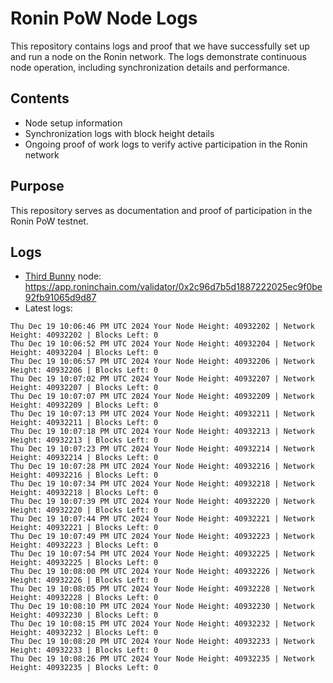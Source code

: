 # Ronin PoW Node Logs

This repository contains logs and proof that we have successfully set up and run a node on the Ronin network. The logs demonstrate continuous node operation, including synchronization details and performance.

## Contents

- Node setup information
- Synchronization logs with block height details
- Ongoing proof of work logs to verify active participation in the Ronin network

## Purpose

This repository serves as documentation and proof of participation in the Ronin PoW testnet.

## Logs

- [Third Bunny](https://thirdbunny.xyz/) node: https://app.roninchain.com/validator/0x2c96d7b5d1887222025ec9f0be92fb91065d9d87
- Latest logs:
```
Thu Dec 19 10:06:46 PM UTC 2024 Your Node Height: 40932202 | Network Height: 40932202 | Blocks Left: 0
Thu Dec 19 10:06:52 PM UTC 2024 Your Node Height: 40932204 | Network Height: 40932204 | Blocks Left: 0
Thu Dec 19 10:06:57 PM UTC 2024 Your Node Height: 40932206 | Network Height: 40932206 | Blocks Left: 0
Thu Dec 19 10:07:02 PM UTC 2024 Your Node Height: 40932207 | Network Height: 40932207 | Blocks Left: 0
Thu Dec 19 10:07:07 PM UTC 2024 Your Node Height: 40932209 | Network Height: 40932209 | Blocks Left: 0
Thu Dec 19 10:07:13 PM UTC 2024 Your Node Height: 40932211 | Network Height: 40932211 | Blocks Left: 0
Thu Dec 19 10:07:18 PM UTC 2024 Your Node Height: 40932213 | Network Height: 40932213 | Blocks Left: 0
Thu Dec 19 10:07:23 PM UTC 2024 Your Node Height: 40932214 | Network Height: 40932214 | Blocks Left: 0
Thu Dec 19 10:07:28 PM UTC 2024 Your Node Height: 40932216 | Network Height: 40932216 | Blocks Left: 0
Thu Dec 19 10:07:34 PM UTC 2024 Your Node Height: 40932218 | Network Height: 40932218 | Blocks Left: 0
Thu Dec 19 10:07:39 PM UTC 2024 Your Node Height: 40932220 | Network Height: 40932220 | Blocks Left: 0
Thu Dec 19 10:07:44 PM UTC 2024 Your Node Height: 40932221 | Network Height: 40932221 | Blocks Left: 0
Thu Dec 19 10:07:49 PM UTC 2024 Your Node Height: 40932223 | Network Height: 40932223 | Blocks Left: 0
Thu Dec 19 10:07:54 PM UTC 2024 Your Node Height: 40932225 | Network Height: 40932225 | Blocks Left: 0
Thu Dec 19 10:08:00 PM UTC 2024 Your Node Height: 40932226 | Network Height: 40932226 | Blocks Left: 0
Thu Dec 19 10:08:05 PM UTC 2024 Your Node Height: 40932228 | Network Height: 40932228 | Blocks Left: 0
Thu Dec 19 10:08:10 PM UTC 2024 Your Node Height: 40932230 | Network Height: 40932230 | Blocks Left: 0
Thu Dec 19 10:08:15 PM UTC 2024 Your Node Height: 40932232 | Network Height: 40932232 | Blocks Left: 0
Thu Dec 19 10:08:20 PM UTC 2024 Your Node Height: 40932233 | Network Height: 40932233 | Blocks Left: 0
Thu Dec 19 10:08:26 PM UTC 2024 Your Node Height: 40932235 | Network Height: 40932235 | Blocks Left: 0
```
